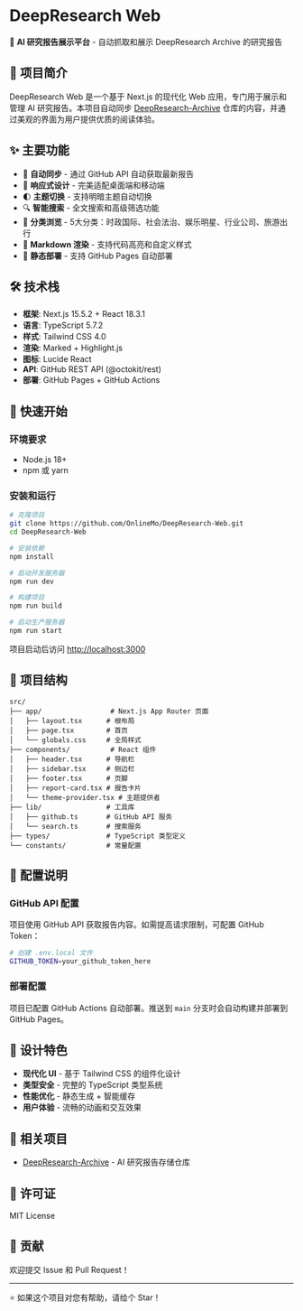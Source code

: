 # DeepResearch Web

🤖 **AI 研究报告展示平台** - 自动抓取和展示 DeepResearch Archive 的研究报告

## 📖 项目简介

DeepResearch Web 是一个基于 Next.js 的现代化 Web 应用，专门用于展示和管理 AI 研究报告。本项目自动同步 [DeepResearch-Archive](https://github.com/OnlineMo/DeepResearch-Archive) 仓库的内容，并通过美观的界面为用户提供优质的阅读体验。

## ✨ 主要功能

- 🔄 **自动同步** - 通过 GitHub API 自动获取最新报告
- 📱 **响应式设计** - 完美适配桌面端和移动端
- 🌓 **主题切换** - 支持明暗主题自动切换
- 🔍 **智能搜索** - 全文搜索和高级筛选功能
- 📂 **分类浏览** - 5大分类：时政国际、社会法治、娱乐明星、行业公司、旅游出行
- 📝 **Markdown 渲染** - 支持代码高亮和自定义样式
- 🚀 **静态部署** - 支持 GitHub Pages 自动部署

## 🛠 技术栈

- **框架**: Next.js 15.5.2 + React 18.3.1
- **语言**: TypeScript 5.7.2
- **样式**: Tailwind CSS 4.0
- **渲染**: Marked + Highlight.js
- **图标**: Lucide React
- **API**: GitHub REST API (@octokit/rest)
- **部署**: GitHub Pages + GitHub Actions

## 🚀 快速开始

### 环境要求

- Node.js 18+
- npm 或 yarn

### 安装和运行

```bash
# 克隆项目
git clone https://github.com/OnlineMo/DeepResearch-Web.git
cd DeepResearch-Web

# 安装依赖
npm install

# 启动开发服务器
npm run dev

# 构建项目
npm run build

# 启动生产服务器
npm run start
```

项目启动后访问 [http://localhost:3000](http://localhost:3000)

## 📁 项目结构

```
src/
├── app/                 # Next.js App Router 页面
│   ├── layout.tsx      # 根布局
│   ├── page.tsx        # 首页
│   └── globals.css     # 全局样式
├── components/          # React 组件
│   ├── header.tsx      # 导航栏
│   ├── sidebar.tsx     # 侧边栏
│   ├── footer.tsx      # 页脚
│   ├── report-card.tsx # 报告卡片
│   └── theme-provider.tsx # 主题提供者
├── lib/                # 工具库
│   ├── github.ts       # GitHub API 服务
│   └── search.ts       # 搜索服务
├── types/              # TypeScript 类型定义
└── constants/          # 常量配置
```

## 🔧 配置说明

### GitHub API 配置

项目使用 GitHub API 获取报告内容。如需提高请求限制，可配置 GitHub Token：

```bash
# 创建 .env.local 文件
GITHUB_TOKEN=your_github_token_here
```

### 部署配置

项目已配置 GitHub Actions 自动部署。推送到 `main` 分支时会自动构建并部署到 GitHub Pages。

## 🎨 设计特色

- **现代化 UI** - 基于 Tailwind CSS 的组件化设计
- **类型安全** - 完整的 TypeScript 类型系统
- **性能优化** - 静态生成 + 智能缓存
- **用户体验** - 流畅的动画和交互效果

## 📖 相关项目

- [DeepResearch-Archive](https://github.com/OnlineMo/DeepResearch-Archive) - AI 研究报告存储仓库

## 📄 许可证

MIT License

## 👥 贡献

欢迎提交 Issue 和 Pull Request！

---

⭐ 如果这个项目对您有帮助，请给个 Star！

